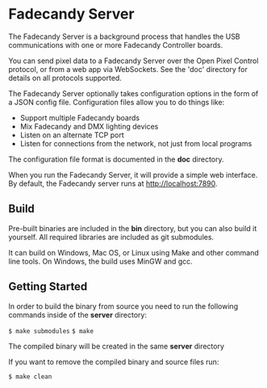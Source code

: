 Fadecandy Server
================

The Fadecandy Server is a background process that handles the USB communications with one or more Fadecandy Controller boards.

You can send pixel data to a Fadecandy Server over the Open Pixel Control protocol, or from a web app via WebSockets. See the 'doc' directory for details on all protocols supported.

The Fadecandy Server optionally takes configuration options in the form of a JSON config file. Configuration files allow you to do things like:

* Support multiple Fadecandy boards
* Mix Fadecandy and DMX lighting devices
* Listen on an alternate TCP port
* Listen for connections from the network, not just from local programs

The configuration file format is documented in the **doc** directory.

When you run the Fadecandy Server, it will provide a simple web interface. By default, the Fadecandy server runs at [http://localhost:7890](http://localhost:7890).

Build
-----

Pre-built binaries are included in the **bin** directory, but you can also build it yourself. All required libraries are included as git submodules.

It can build on Windows, Mac OS, or Linux using Make and other command line tools. On Windows, the build uses MinGW and gcc.


Getting Started
-----

In order to build the binary from source you need to run the following commands inside of the **server** directory:

`$ make submodules`
`$ make`

The compiled binary will be created in the same **server** directory

If you want to remove the compiled binary and source files run:

`$ make clean`
